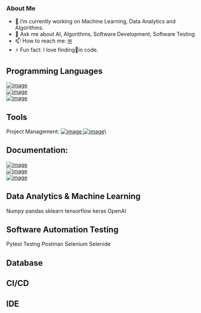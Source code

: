 ### About Me

- 🌱 I’m currently working on Machine Learning, Data Analytics and Algorithms.
- 💬 Ask me about AI, Algorithms, Software Development, Software Testing
- 📫 How to reach me: [✉](francis.sunny.25@gmail.com)
- ⚡ Fun fact: I love finding🐞in code.

## Programming Languages
[![image](https://user-images.githubusercontent.com/35664378/216773735-5d278f07-3389-4344-af3f-f04336d83ba9.png)](https://www.python.org/)\
[![image](https://user-images.githubusercontent.com/35664378/216773848-f91f23de-cdfc-4c6c-942b-8f760c85cb24.png)](https://www.java.com/en/)\
[![image](https://user-images.githubusercontent.com/35664378/216773963-6098b3b9-2171-4fb7-b13e-820e92e5c722.png)](https://www.r-project.org/)

## Tools
Project Management: 
[![image](https://user-images.githubusercontent.com/35664378/216774892-378cf645-6391-4e37-b499-b4aa359b667b.png)
](https://www.atlassian.com/software/jira)
[![image](https://user-images.githubusercontent.com/35664378/216774969-28ed7edd-ea94-43c8-bdb3-81153ae8aa72.png)](https://www.google.co.uk/sheets/about/)\

## Documentation:
[![image](https://user-images.githubusercontent.com/35664378/216775387-c299640e-c991-4679-9f47-568579f63f2e.png)
](https://www.atlassian.com/software/confluence)\
[![image](https://user-images.githubusercontent.com/35664378/216775471-b8d65e90-7feb-4632-bbb7-977a853ef594.png)
](https://www.microsoft.com/en-gb/microsoft-365?rtc=1)\
[![image](https://user-images.githubusercontent.com/35664378/216775074-84cadd3a-9fc7-4bbd-bf53-2052f32305c5.png)](https://www.google.co.uk/docs/about/)

## Data Analytics & Machine Learning
Numpy
pandas
sklearn
tensorflow
keras
OpenAI

## Software Automation Testing
Pytest
Testng
Postman
Selenium
Selenide

## Database

## CI/CD

## IDE


<!--
**pranchi/pranchi** is a ✨ _special_ ✨ repository because its `README.md` (this file) appears on your GitHub profile.

Here are some ideas to get you started:

- 🔭 I’m currently working on ...
- 🌱 I’m currently learning ...
- 👯 I’m looking to collaborate on ...
- 🤔 I’m looking for help with ...
- 💬 Ask me about ...
- 📫 How to reach me: ...
- 😄 Pronouns: ...
- ⚡ Fun fact: ...
-->
